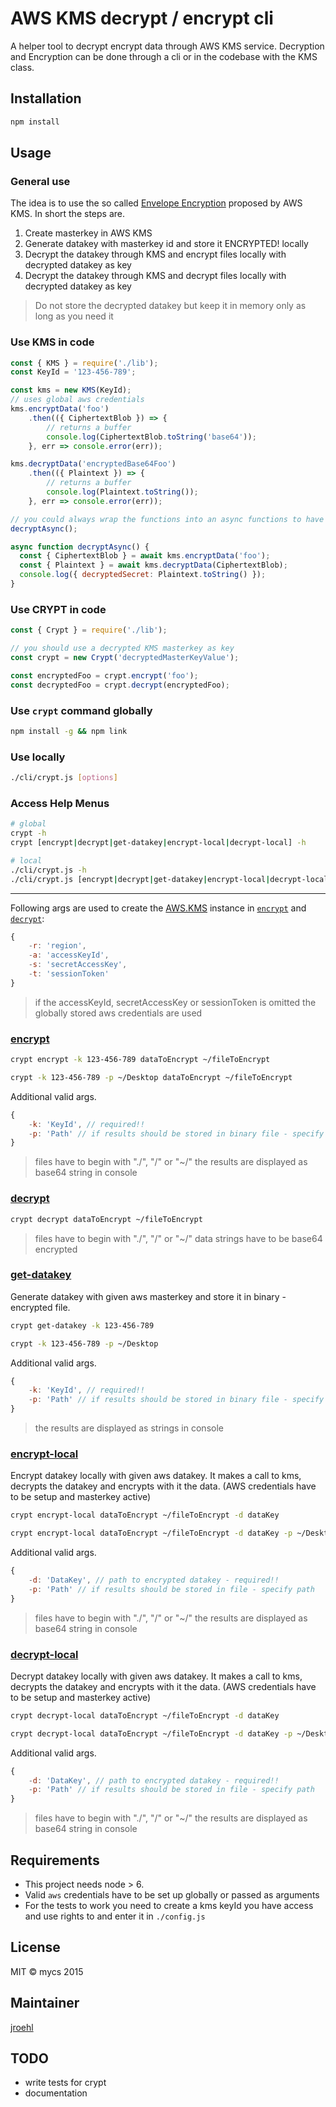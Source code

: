 # AWS KMS decrypt / encrypt cli

A helper tool to decrypt encrypt data through AWS KMS service. Decryption and Encryption can be done through a cli or in the codebase with the KMS class.

## Installation

```bash
npm install
```

## Usage

### General use
The idea is to use the so called [Envelope Encryption](http://docs.aws.amazon.com/kms/latest/developerguide/workflow.html "Envelope Encryption") proposed by AWS KMS.
In short the steps are.
1. Create masterkey in AWS KMS
2. Generate datakey with masterkey id and store it ENCRYPTED! locally
3. Decrypt the datakey through KMS and encrypt files locally with decrypted datakey as key
4. Decrypt the datakey through KMS and decrypt files locally with decrypted datakey as key

> Do not store the decrypted datakey but keep it in memory only as long as you need it

### Use KMS in code

```javascript
const { KMS } = require('./lib');
const KeyId = '123-456-789';

const kms = new KMS(KeyId);
// uses global aws credentials
kms.encryptData('foo')
    .then(({ CiphertextBlob }) => {
        // returns a buffer
        console.log(CiphertextBlob.toString('base64'));
    }, err => console.error(err));

kms.decryptData('encryptedBase64Foo')
    .then(({ Plaintext }) => {
        // returns a buffer
        console.log(Plaintext.toString());
    }, err => console.error(err));

// you could always wrap the functions into an async functions to have an synchronous workflow
decryptAsync();

async function decryptAsync() {
  const { CiphertextBlob } = await kms.encryptData('foo');
  const { Plaintext } = await kms.decryptData(CiphertextBlob);
  console.log({ decryptedSecret: Plaintext.toString() });
}
```

### Use CRYPT in code

```javascript
const { Crypt } = require('./lib');

// you should use a decrypted KMS masterkey as key
const crypt = new Crypt('decryptedMasterKeyValue');

const encryptedFoo = crypt.encrypt('foo');
const decryptedFoo = crypt.decrypt(encryptedFoo);

```

### Use `crypt` command globally
```bash
npm install -g && npm link
```

### Use locally
```bash
./cli/crypt.js [options]
```

### Access Help Menus

```bash
# global
crypt -h
crypt [encrypt|decrypt|get-datakey|encrypt-local|decrypt-local] -h

# local
./cli/crypt.js -h
./cli/crypt.js [encrypt|decrypt|get-datakey|encrypt-local|decrypt-local] -h
```
___

Following args are used to create the [AWS.KMS](http://docs.aws.amazon.com/AWSJavaScriptSDK/latest/AWS/KMS.html#constructor-property "AWS.KMS") instance in [`encrypt`](#encrypt) and [`decrypt`](#decrypt):

```javascript
{
    -r: 'region',
    -a: 'accessKeyId',
    -s: 'secretAccessKey',
    -t: 'sessionToken'
}
```

> if the accessKeyId, secretAccessKey or sessionToken is omitted the globally stored aws credentials are used

<a name="encrypt"></a>
### [encrypt](http://docs.aws.amazon.com/AWSJavaScriptSDK/latest/AWS/KMS.html#encrypt-property "encrypt aws docu")

```bash
crypt encrypt -k 123-456-789 dataToEncrypt ~/fileToEncrypt

crypt -k 123-456-789 -p ~/Desktop dataToEncrypt ~/fileToEncrypt
```

Additional valid args.
```javascript
{
    -k: 'KeyId', // required!!
    -p: 'Path' // if results should be stored in binary file - specify path
}
```

> files have to begin with "./", "/" or "~/"
> the results are displayed as base64 string in console

<a name="decrypt"></a>
### [decrypt](http://docs.aws.amazon.com/AWSJavaScriptSDK/latest/AWS/KMS.html#decrypt-property "decrypt aws docu")

```bash
crypt decrypt dataToEncrypt ~/fileToEncrypt
```
> files have to begin with "./", "/" or "~/"
> data strings have to be base64 encrypted

<a name="get-datakey"></a>
### [get-datakey](http://docs.aws.amazon.com/AWSJavaScriptSDK/latest/AWS/KMS.html#generateDataKey-property "generateDataKey aws docu")

Generate datakey with given aws masterkey and store it in binary - encrypted file.

```bash
crypt get-datakey -k 123-456-789

crypt -k 123-456-789 -p ~/Desktop
```

Additional valid args.
```javascript
{
    -k: 'KeyId', // required!!
    -p: 'Path' // if results should be stored in binary file - specify path
}
```

> the results are displayed as strings in console

<a name="encrypt-local"></a>
### [encrypt-local](https://nodejs.org/api/crypto.html#crypto_class_cipher "crypto nodejs docu")

Encrypt datakey locally with given aws datakey. It makes a call to kms, decrypts the datakey and encrypts with it the data. (AWS credentials have to be setup and masterkey active)

```bash
crypt encrypt-local dataToEncrypt ~/fileToEncrypt -d dataKey

crypt encrypt-local dataToEncrypt ~/fileToEncrypt -d dataKey -p ~/Desktop
```

Additional valid args.
```javascript
{
    -d: 'DataKey', // path to encrypted datakey - required!!
    -p: 'Path' // if results should be stored in file - specify path
}
```

> files have to begin with "./", "/" or "~/"
> the results are displayed as base64 string in console

<a name="decrypt-local"></a>
### [decrypt-local](https://nodejs.org/api/crypto.html#crypto_class_cipher "crypto nodejs docu")

Decrypt datakey locally with given aws datakey. It makes a call to kms, decrypts the datakey and encrypts with it the data. (AWS credentials have to be setup and masterkey active)

```bash
crypt decrypt-local dataToEncrypt ~/fileToEncrypt -d dataKey

crypt decrypt-local dataToEncrypt ~/fileToEncrypt -d dataKey -p ~/Desktop
```

Additional valid args.
```javascript
{
    -d: 'DataKey', // path to encrypted datakey - required!!
    -p: 'Path' // if results should be stored in file - specify path
}
```

> files have to begin with "./", "/" or "~/"
> the results are displayed as base64 string in console


## Requirements

- This project needs node > 6.
- Valid `aws` credentials have to be set up globally or passed as arguments
- For the tests to work you need to create a kms keyId you have access and use rights to and enter it in `./config.js`

## License
MIT
© mycs 2015

## Maintainer
[jroehl](https://github.com/jroehl "jroehl")

## TODO
- write tests for crypt
- documentation